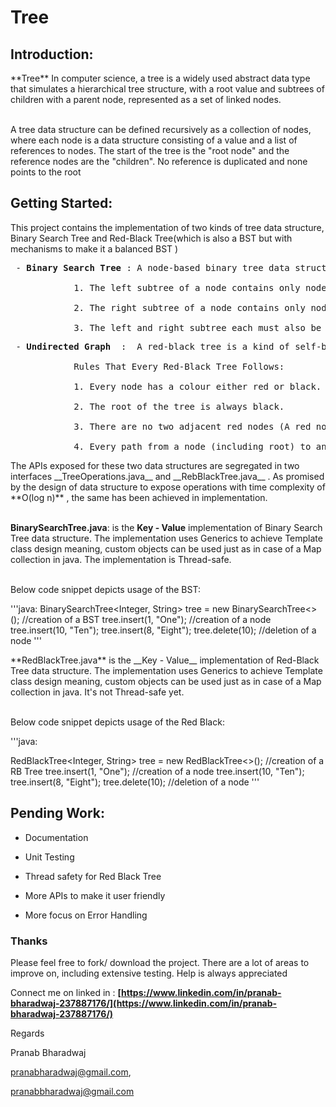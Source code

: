 # Tree



## Introduction:



<p> **Tree** In computer science, a tree is a widely used abstract data type that simulates a hierarchical tree structure, with a root value and subtrees of children with a parent node, represented as a set of linked nodes.<br><br>



A tree data structure can be defined recursively as a collection of nodes, where each node is a data structure consisting of a value and a list of references to nodes. The start of the tree is the "root node" and the reference nodes are the "children". No reference is duplicated and none points to the root</p>



## Getting Started:

<p>This project contains the implementation of two kinds of tree data structure, Binary Search Tree and Red-Black Tree(which is also a BST but with mechanisms to make it a balanced BST ) </p>

<pre> - <b>Binary Search Tree</b> : A node-based binary tree data structure that has the following properties:

			1. The left subtree of a node contains only nodes with keys lesser than the node’s key.

			2. The right subtree of a node contains only nodes with keys greater than the node’s key.

			3. The left and right subtree each must also be a binary search tree.</pre>

<pre> - <b>Undirected Graph</b>  :  A red-black tree is a kind of self-balancing binary search tree where each node has an extra bit, and that bit is often interpreted as the color

			Rules That Every Red-Black Tree Follows: 

			1. Every node has a colour either red or black.

			2. The root of the tree is always black.

			3. There are no two adjacent red nodes (A red node cannot have a red parent or red child).

			4. Every path from a node (including root) to any of its descendants NULL nodes has the same number of black nodes.</pre>



<p>The APIs exposed for these two data structures are segregated in two interfaces __TreeOperations.java__ and __RebBlackTree.java__ . As promised by the design of data structure to expose operations with time complexity of **O(log n)** , the same has been achieved in implementation.<br><br>



**BinarySearchTree.java**: is the __Key - Value__ implementation of Binary Search Tree data structure. The implementation uses Generics to achieve Template class design meaning, custom objects can be used just as in case of a Map collection in java. The implementation is Thread-safe.<br><br>

Below code snippet depicts usage of the BST:</p>

'''java:
BinarySearchTree<Integer, String> tree = new BinarySearchTree<>();  //creation of a BST
		tree.insert(1, "One");  //creation of a node 
		tree.insert(10, "Ten");
		tree.insert(8, "Eight");
		tree.delete(10); //deletion of a node
'''

<p> **RedBlackTree.java**  is the __Key - Value__ implementation of Red-Black Tree data structure. The implementation uses Generics to achieve Template class design meaning, custom objects can be used just as in case of a Map collection in java. It's not Thread-safe yet.<br><br>

Below code snippet depicts usage of the Red Black:

'''java:

RedBlackTree<Integer, String> tree = new RedBlackTree<>(); //creation of a RB Tree
		tree.insert(1, "One"); //creation of a node 
		tree.insert(10, "Ten");
		tree.insert(8, "Eight");
		tree.delete(10); //deletion of a node
'''
</p>



## Pending Work:

- Documentation

- Unit Testing

- Thread safety for Red Black Tree

- More APIs to make it user friendly

- More focus on Error Handling



### Thanks

Please feel free to fork/ download the project. There are a lot of areas to improve on, including extensive testing. Help is always appreciated



Connect me on linked in : **[https://www.linkedin.com/in/pranab-bharadwaj-237887176/](https://www.linkedin.com/in/pranab-bharadwaj-237887176/)**



Regards

Pranab Bharadwaj

pranabharadwaj@gmail.com,

pranabbharadwaj@gmail.com

